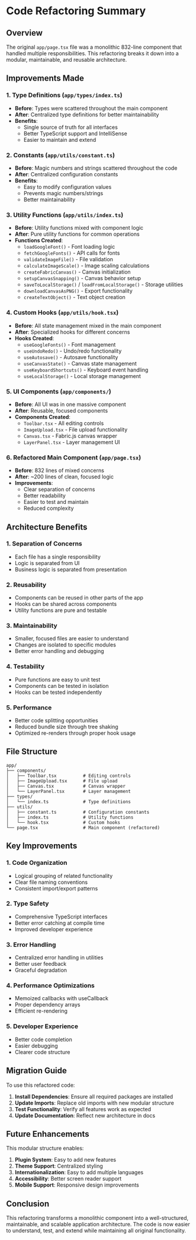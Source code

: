 # Code Refactoring Summary

## Overview
The original `app/page.tsx` file was a monolithic 832-line component that handled multiple responsibilities. This refactoring breaks it down into a modular, maintainable, and reusable architecture.

## Improvements Made

### 1. **Type Definitions** (`app/types/index.ts`)
- **Before**: Types were scattered throughout the main component
- **After**: Centralized type definitions for better maintainability
- **Benefits**: 
  - Single source of truth for all interfaces
  - Better TypeScript support and IntelliSense
  - Easier to maintain and extend

### 2. **Constants** (`app/utils/constant.ts`)
- **Before**: Magic numbers and strings scattered throughout the code
- **After**: Centralized configuration constants
- **Benefits**:
  - Easy to modify configuration values
  - Prevents magic numbers/strings
  - Better maintainability

### 3. **Utility Functions** (`app/utils/index.ts`)
- **Before**: Utility functions mixed with component logic
- **After**: Pure utility functions for common operations
- **Functions Created**:
  - `loadGoogleFont()` - Font loading logic
  - `fetchGoogleFonts()` - API calls for fonts
  - `validateImageFile()` - File validation
  - `calculateImageScale()` - Image scaling calculations
  - `createFabricCanvas()` - Canvas initialization
  - `setupCanvasSnapping()` - Canvas behavior setup
  - `saveToLocalStorage()` / `loadFromLocalStorage()` - Storage utilities
  - `downloadCanvasAsPNG()` - Export functionality
  - `createTextObject()` - Text object creation

### 4. **Custom Hooks** (`app/utils/hook.tsx`)
- **Before**: All state management mixed in the main component
- **After**: Specialized hooks for different concerns
- **Hooks Created**:
  - `useGoogleFonts()` - Font management
  - `useUndoRedo()` - Undo/redo functionality
  - `useAutosave()` - Autosave functionality
  - `useCanvasState()` - Canvas state management
  - `useKeyboardShortcuts()` - Keyboard event handling
  - `useLocalStorage()` - Local storage management

### 5. **UI Components** (`app/components/`)
- **Before**: All UI was in one massive component
- **After**: Reusable, focused components
- **Components Created**:
  - `Toolbar.tsx` - All editing controls
  - `ImageUpload.tsx` - File upload functionality
  - `Canvas.tsx` - Fabric.js canvas wrapper
  - `LayerPanel.tsx` - Layer management UI

### 6. **Refactored Main Component** (`app/page.tsx`)
- **Before**: 832 lines of mixed concerns
- **After**: ~200 lines of clean, focused logic
- **Improvements**:
  - Clear separation of concerns
  - Better readability
  - Easier to test and maintain
  - Reduced complexity

## Architecture Benefits

### 1. **Separation of Concerns**
- Each file has a single responsibility
- Logic is separated from UI
- Business logic is separated from presentation

### 2. **Reusability**
- Components can be reused in other parts of the app
- Hooks can be shared across components
- Utility functions are pure and testable

### 3. **Maintainability**
- Smaller, focused files are easier to understand
- Changes are isolated to specific modules
- Better error handling and debugging

### 4. **Testability**
- Pure functions are easy to unit test
- Components can be tested in isolation
- Hooks can be tested independently

### 5. **Performance**
- Better code splitting opportunities
- Reduced bundle size through tree shaking
- Optimized re-renders through proper hook usage

## File Structure

```
app/
├── components/
│   ├── Toolbar.tsx          # Editing controls
│   ├── ImageUpload.tsx      # File upload
│   ├── Canvas.tsx           # Canvas wrapper
│   └── LayerPanel.tsx       # Layer management
├── types/
│   └── index.ts             # Type definitions
├── utils/
│   ├── constant.ts          # Configuration constants
│   ├── index.ts             # Utility functions
│   └── hook.tsx             # Custom hooks
└── page.tsx                 # Main component (refactored)
```

## Key Improvements

### 1. **Code Organization**
- Logical grouping of related functionality
- Clear file naming conventions
- Consistent import/export patterns

### 2. **Type Safety**
- Comprehensive TypeScript interfaces
- Better error catching at compile time
- Improved developer experience

### 3. **Error Handling**
- Centralized error handling in utilities
- Better user feedback
- Graceful degradation

### 4. **Performance Optimizations**
- Memoized callbacks with useCallback
- Proper dependency arrays
- Efficient re-rendering

### 5. **Developer Experience**
- Better code completion
- Easier debugging
- Clearer code structure

## Migration Guide

To use this refactored code:

1. **Install Dependencies**: Ensure all required packages are installed
2. **Update Imports**: Replace old imports with new modular structure
3. **Test Functionality**: Verify all features work as expected
4. **Update Documentation**: Reflect new architecture in docs

## Future Enhancements

This modular structure enables:

1. **Plugin System**: Easy to add new features
2. **Theme Support**: Centralized styling
3. **Internationalization**: Easy to add multiple languages
4. **Accessibility**: Better screen reader support
5. **Mobile Support**: Responsive design improvements

## Conclusion

This refactoring transforms a monolithic component into a well-structured, maintainable, and scalable application architecture. The code is now easier to understand, test, and extend while maintaining all original functionality. 